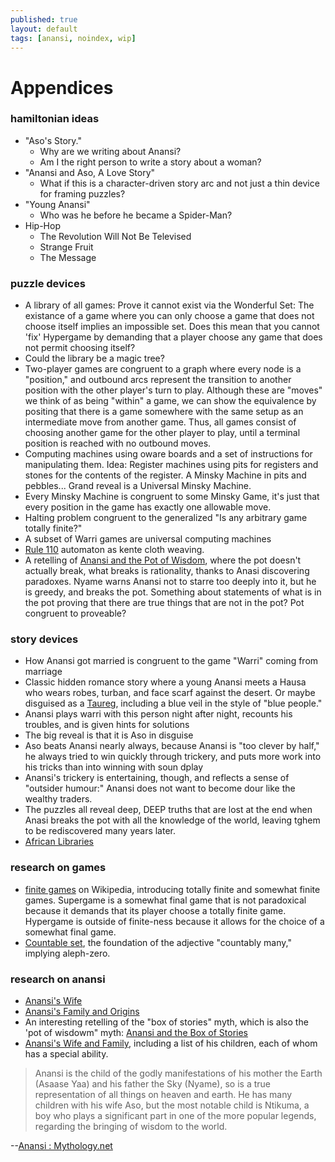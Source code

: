 ```yaml
---
published: true
layout: default
tags: [anansi, noindex, wip]
---
```


# Appendices

### hamiltonian ideas

- "Aso's Story."
  - Why are we writing about Anansi?
  - Am I the right person to write a story about a woman?
- "Anansi and Aso, A Love Story"
  - What if this is a character-driven story arc and not just a thin device for framing puzzles?
- "Young Anansi"
  - Who was he before he became a Spider-Man?
- Hip-Hop
  - The Revolution Will Not Be Televised
  - Strange Fruit
  - The Message

### puzzle devices

- A library of all games: Prove it cannot exist via the Wonderful Set: The existance of a game where you can only choose a game that does not choose itself implies an impossible set. Does this mean that you cannot 'fix' Hypergame by demanding that a player choose any game that does not permit choosing itself?
- Could the library be a magic tree?
- Two-player games are congruent to a graph where every node is a "position," and outbound arcs represent the transition to another position with the other player's turn to play. Although these are "moves" we think of as being "within" a game, we can show the equivalence by positing that there is a game somewhere with the same setup as an intermediate move from another game. Thus, all games consist of choosing another game for the other player to play, until a terminal position is reached with no outbound moves.
- Computing machines using oware boards and a set of instructions for manipulating them. Idea: Register machines using pits for registers and stones for the contents of the register. A Minsky Machine in pits and pebbles... Grand reveal is a Universal Minsky Machine.
- Every Minsky Machine is congruent to some Minsky Game, it's just that every position in the game has exactly one allowable move.
- Halting problem congruent to the generalized "Is any arbitrary game totally finite?"
- A subset of Warri games are universal computing machines
- [Rule 110] automaton as kente cloth weaving.
- A retelling of [Anansi and the Pot of Wisdom][pot], where the pot doesn't actually break, what breaks is rationality, thanks to Anasi discovering paradoxes. Nyame warns Anansi not to starre too deeply into it, but he is greedy, and breaks the pot. Something about statements of what is in the pot proving that there are true things that are not in the pot? Pot congruent to proveable?

[pot]: https://anikefoundation.org/african-folktales/ananse-and-the-pot-of-wisdom

  [Rule 110]: https://en.wikipedia.org/wiki/Rule_110

### story devices

- How Anansi got married is congruent to the game "Warri" coming from marriage
- Classic hidden romance story where a young Anansi meets a Hausa who wears robes, turban, and face scarf against the desert. Or maybe disguised as a [Taureg], including a blue veil in the style of "blue people."
- Anansi plays warri with this person night after night, recounts his troubles, and is given hints for solutions
- The big reveal is that it is Aso in disguise
- Aso beats Anansi nearly always, because Anansi is "too clever by half," he always tried to win quickly through trickery, and puts more work into his tricks than into winning with soun dplay
- Anansi's trickery is entertaining, though, and reflects a sense of "outsider humour:" Anansi does not want to become dour like the wealthy traders.
- The puzzles all reveal deep, DEEP truths that are lost at the end when Anasi breaks the pot with all the knowledge of the world, leaving tghem to be rediscovered many years later.
- [African Libraries]

[Taureg]: https://en.wikipedia.org/wiki/Tuareg_people
[African Libraries]: https://gga.org/the-ancient-libraries-of-africa/

### research on games

- [finite games](https://en.wikipedia.org/wiki/Finite_game) on Wikipedia, introducing totally finite and somewhat finite games. Supergame is a somewhat final game that is not paradoxical because it demands that its player choose a totally finite game. Hypergame is outside of finite-ness because it allows for the choice of a somewhat final game.
- [Countable set](https://en.wikipedia.org/wiki/Countable_set), the foundation of the adjective "countably many," implying aleph-zero.

### research on anansi

- [Anansi's Wife](https://lionking.fandom.com/wiki/Anansi%27s_wife)
- [Anansi's Family and Origins](https://brickthology.com/2020/11/29/anansi/)
- An interesting retelling of the "box of stories" myth, which is also the 'pot of wisdowm" myth: [Anansi and the Box of Stories](https://playsonideas.files.wordpress.com/2020/07/anansi_stories-3.pdf)
- [Anansi's Wife and Family](http://anansistories.com/Anansi_Family.html), including a list of his children, each of whom has a special ability.

> Anansi is the child of the godly manifestations of his mother the Earth (Asaase Yaa) and his father the Sky (Nyame), so is a true representation of all things on heaven and earth. He has many children with his wife Aso, but the most notable child is Ntikuma, a boy who plays a significant part in one of the more popular legends, regarding the bringing of wisdom to the world.

--[Anansi : Mythology.net](https://mythology.net/mythical-creatures/anansi/)
